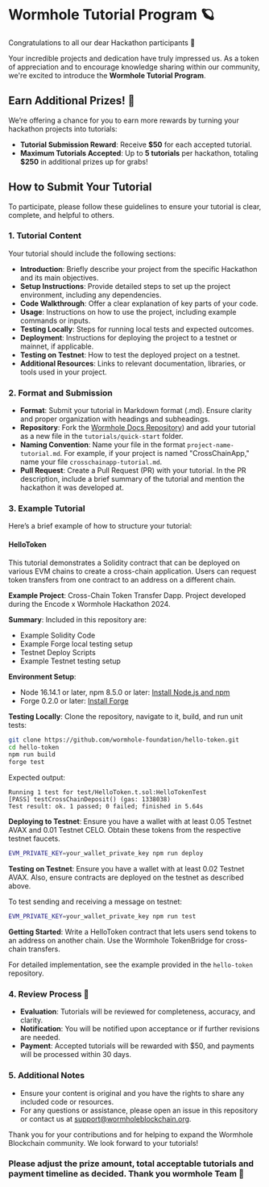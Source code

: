 
# Wormhole Tutorial Program 🪐

Congratulations to all our dear Hackathon participants 🎉

Your incredible projects and dedication have truly impressed us. As a token of appreciation and to encourage knowledge sharing within our community, we're excited to introduce the **Wormhole Tutorial Program**. 

## Earn Additional Prizes! 💸

We’re offering a chance for you to earn more rewards by turning your hackathon projects into tutorials:

- **Tutorial Submission Reward**: Receive **$50** for each accepted tutorial.
- **Maximum Tutorials Accepted**: Up to **5 tutorials** per hackathon, totaling **$250** in additional prizes up for grabs!

## How to Submit Your Tutorial

To participate, please follow these guidelines to ensure your tutorial is clear, complete, and helpful to others.

### 1. **Tutorial Content**

Your tutorial should include the following sections:

- **Introduction**: Briefly describe your project from the specific Hackathon and its main objectives.
- **Setup Instructions**: Provide detailed steps to set up the project environment, including any dependencies.
- **Code Walkthrough**: Offer a clear explanation of key parts of your code.
- **Usage**: Instructions on how to use the project, including example commands or inputs.
- **Testing Locally**: Steps for running local tests and expected outcomes.
- **Deployment**: Instructions for deploying the project to a testnet or mainnet, if applicable.
- **Testing on Testnet**: How to test the deployed project on a testnet.
- **Additional Resources**: Links to relevant documentation, libraries, or tools used in your project.

### 2. **Format and Submission**

- **Format**: Submit your tutorial in Markdown format (.md). Ensure clarity and proper organization with headings and subheadings.
- **Repository**: Fork the [Wormhole Docs Repository](https://github.com/wormhole-foundation/docs.wormhole.com/tree/main)) and add your tutorial as a new file in the `tutorials/quick-start` folder.
- **Naming Convention**: Name your file in the format `project-name-tutorial.md`. For example, if your project is named "CrossChainApp," name your file `crosschainapp-tutorial.md`.
- **Pull Request**: Create a Pull Request (PR) with your tutorial. In the PR description, include a brief summary of the tutorial and mention the hackathon it was developed at.

### 3. **Example Tutorial**

Here’s a brief example of how to structure your tutorial:

#### HelloToken

This tutorial demonstrates a Solidity contract that can be deployed on various EVM chains to create a cross-chain application. Users can request token transfers from one contract to an address on a different chain.

**Example Project**: Cross-Chain Token Transfer Dapp. Project developed during the Encode x Wormhole Hackathon 2024.

**Summary**: 
Included in this repository are:
- Example Solidity Code
- Example Forge local testing setup
- Testnet Deploy Scripts
- Example Testnet testing setup

**Environment Setup**:
- Node 16.14.1 or later, npm 8.5.0 or later: [Install Node.js and npm](https://docs.npmjs.com/downloading-and-installing-node-js-and-npm)
- Forge 0.2.0 or later: [Install Forge](https://book.getfoundry.sh/getting-started/installation)

**Testing Locally**:
Clone the repository, navigate to it, build, and run unit tests:
```bash
git clone https://github.com/wormhole-foundation/hello-token.git
cd hello-token
npm run build
forge test
```
Expected output:
```
Running 1 test for test/HelloToken.t.sol:HelloTokenTest
[PASS] testCrossChainDeposit() (gas: 1338038)
Test result: ok. 1 passed; 0 failed; finished in 5.64s
```

**Deploying to Testnet**:
Ensure you have a wallet with at least 0.05 Testnet AVAX and 0.01 Testnet CELO. Obtain these tokens from the respective testnet faucets.

```bash
EVM_PRIVATE_KEY=your_wallet_private_key npm run deploy
```

**Testing on Testnet**:
Ensure you have a wallet with at least 0.02 Testnet AVAX. Also, ensure contracts are deployed on the testnet as described above.

To test sending and receiving a message on testnet:
```bash
EVM_PRIVATE_KEY=your_wallet_private_key npm run test
```

**Getting Started**:
Write a HelloToken contract that lets users send tokens to an address on another chain. Use the Wormhole TokenBridge for cross-chain transfers.

For detailed implementation, see the example provided in the `hello-token` repository.

### 4. **Review Process** 📝

- **Evaluation**: Tutorials will be reviewed for completeness, accuracy, and clarity.
- **Notification**: You will be notified upon acceptance or if further revisions are needed.
- **Payment**: Accepted tutorials will be rewarded with $50, and payments will be processed within 30 days.

### 5. **Additional Notes**

- Ensure your content is original and you have the rights to share any included code or resources.
- For any questions or assistance, please open an issue in this repository or contact us at [support@wormholeblockchain.org](mailto:support@wormholeblockchain.org).

Thank you for your contributions and for helping to expand the Wormhole Blockchain community. We look forward to your tutorials!


### **Please adjust the prize amount, total acceptable tutorials and payment timeline as decided. Thank you wormhole Team 🚀**
